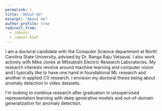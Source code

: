 ```yaml
---
permalink: /
title: "About me"
excerpt: "About me"
author_profile: true
redirect_from: 
  - /about/
  - /about.html
---
```


I am a doctoral candidate with the Computer Science department at North Carolina State University, advised by Dr. Ranga Raju Vatsavai. I also work actively with Mike Jones at Mitsubishi Electric Research Laboratories. My research interests revolve around machine learning and computer vision and I typically like to have one hand in foundational ML research and another in applied CV research. I envision my doctoral thesis being about anomaly detection in video datasets.  

I'm looking to continue research after graduation in unsupervised representation learning with deep generative models and out-of-domain generalization for anomaly detection. 
